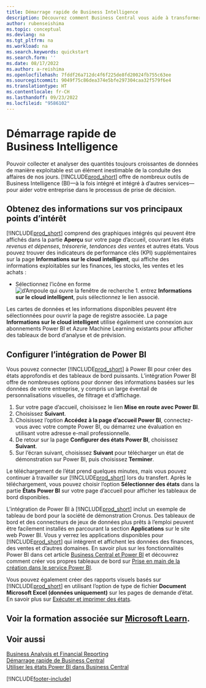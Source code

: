 ```yaml
---
title: Démarrage rapide de Business Intelligence
description: Découvrez comment Business Central vous aide à transformer les données de l’entreprise en informations exploitables à l’aide de rapports et de tableaux de bord de Business Intelligence.
author: rubenseishima
ms.topic: conceptual
ms.devlang: na
ms.tgt_pltfrm: na
ms.workload: na
ms.search.keywords: quickstart
ms.search.form: ''
ms.date: 08/17/2022
ms.author: a-reishima
ms.openlocfilehash: 7fddf26a712dc4f6f225de8fd20024fb755c63ee
ms.sourcegitcommit: 9049f75c86dea374e5bfe297304caa32f579f6e4
ms.translationtype: HT
ms.contentlocale: fr-CH
ms.lasthandoff: 09/23/2022
ms.locfileid: "9586102"
---
```

# <a name="business-intelligence-quick-start"></a>Démarrage rapide de Business Intelligence

Pouvoir collecter et analyser des quantités toujours croissantes de données de manière exploitable est un élément inestimable de la conduite des affaires de nos jours. [!INCLUDE[prod_short](includes/prod_short.md)] offre de nombreux outils de Business Intelligence (BI)&mdash;à la fois intégré et intégré à d’autres services&mdash; pour aider votre entreprise dans le processus de prise de décision.

## <a name="get-insights-on-your-key-points-of-interest"></a>Obtenez des informations sur vos principaux points d’intérêt

[!INCLUDE[prod_short](includes/prod_short.md)] comprend des graphiques intégrés qui peuvent être affichés dans la partie **Aperçu** sur votre page d’accueil, couvrant les états *revenus et dépenses*, *trésorerie*, *tendances des ventes* et autres états. Vous pouvez trouver des indicateurs de performance clés (KPI) supplémentaires sur la page **Informations sur le cloud intelligent**, qui affiche des informations exploitables sur les finances, les stocks, les ventes et les achats :

* Sélectionnez l’icône en forme ![d’Ampoule qui ouvre la fenêtre de recherche 1.](media/ui-search/search_small.png "Dites-moi ce que vous voulez faire") entrez **Informations sur le cloud intelligent**, puis sélectionnez le lien associé.

Les cartes de données et les informations disponibles peuvent être sélectionnées pour ouvrir la page de registre associée. La page **Informations sur le cloud intelligent** utilise également une connexion aux abonnements Power BI et Azure Machine Learning existants pour afficher des tableaux de bord d’analyse et de prévision.

## <a name="set-up-power-bi-integration"></a>Configurer l’intégration de Power BI

Vous pouvez connecter [!INCLUDE[prod_short](includes/prod_short.md)] à Power BI pour créer des états approfondis et des tableaux de bord puissants. L’intégration Power BI offre de nombreuses options pour donner des informations basées sur les données de votre entreprise, y compris un large éventail de personnalisations visuelles, de filtrage et d’affichage.

1. Sur votre page d’accueil, choisissez le lien **Mise en route avec Power BI**.
2. Choisissez **Suivant**.
3. Choisissez l’option **Accédez à la page d’accueil Power BI**, connectez-vous avec votre compte Power BI, ou démarrez une évaluation en utilisant votre adresse e-mail professionnelle.
4. De retour sur la page **Configurer des états Power BI**, choisissez **Suivant**.
5. Sur l’écran suivant, choisissez **Suivant** pour télécharger un état de démonstration sur Power BI, puis choisissez **Terminer**.

Le téléchargement de l’état prend quelques minutes, mais vous pouvez continuer à travailler sur [!INCLUDE[prod_short](includes/prod_short.md)] lors du transfert. Après le téléchargement, vous pouvez choisir l’option **Sélectionner des états** dans la partie **États Power BI** sur votre page d’accueil pour afficher les tableaux de bord disponibles.

L’intégration de Power BI à [!INCLUDE[prod_short](includes/prod_short.md)] inclut un exemple de tableau de bord pour la société de démonstration Cronus. Des tableaux de bord et des connecteurs de jeux de données plus prêts à l’emploi peuvent être facilement installés en parcourant la section **Applications** sur le site web Power BI. Vous y verrez les applications disponibles pour [!INCLUDE[prod_short](includes/prod_short.md)] qui intègrent et affichent les données des finances, des ventes et d’autres domaines. En savoir plus sur les fonctionnalités Power BI dans cet article [Business Central et Power BI](admin-powerbi.md) et découvrez comment créer vos propres tableaux de bord sur [Prise en main de la création dans le service Power BI](/power-bi/fundamentals/service-get-started).

Vous pouvez également créer des rapports visuels basés sur [!INCLUDE[prod_short](includes/prod_short.md)] en utilisant l’option de type de fichier **Document Microsoft Excel (données uniquement)** sur les pages de demande d’état. En savoir plus sur [Exécuter et imprimer des états](ui-work-report.md).

## <a name="see-related-training-at-microsoft-learn"></a>Voir la formation associée sur [Microsoft Learn](/learn/paths/use-power-bi).

## <a name="see-also"></a>Voir aussi

[Business Analysis et Financial Reporting](bi.md)  
[Démarrage rapide de Business Central](quick-start-business-central.md)  
[Utiliser les états Power BI dans Business Central](across-working-with-powerbi.md)  

[!INCLUDE[footer-include](includes/footer-banner.md)]
